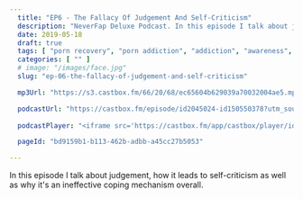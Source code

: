 ```yaml
---
  title: "EP6 - The Fallacy Of Judgement And Self-Criticism"
  description: "NeverFap Deluxe Podcast. In this episode I talk about judgement and how it leads to self-criticism."
  date: 2019-05-18
  draft: true
  tags: [ "porn recovery", "porn addiction", "addiction", "awareness", "nofap", "neverfap", "neverfap deluxe", "neverfap basics", "nofap podcast", "neverfap podcast", "neverfap deluxe podcast" ]
  categories: [ "" ]
  # image: "/images/face.jpg"
  slug: "ep-06-the-fallacy-of-judgement-and-self-criticism"

  mp3Url: "https://s3.castbox.fm/66/20/68/ec65604b629039a70032004ae5.mp3"

  podcastUrl: "https://castbox.fm/episode/id2045024-id150550378?utm_source=podcaster&utm_medium=dlink&utm_campaign=e_150550378&utm_content=EP5%20-%20The%20Importance%20Of%20Maintaining%20Balance-CastBox_FM"
  
  podcastPlayer: "<iframe src='https://castbox.fm/app/castbox/player/id2045024/id155263559?v=4.1.190510&autoplay=0' frameborder='0' width='100%' height='500'></iframe>"

  pageId: "bd9159b1-b113-462b-adbb-a45cc27b5053"

---
```


In this episode I talk about judgement, how it leads to self-criticism as well as why it's an ineffective coping mechanism overall.
